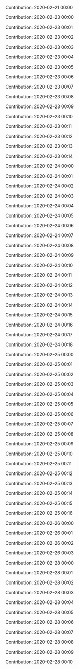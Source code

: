 Contribution: 2020-02-21 00:00

Contribution: 2020-02-23 00:00

Contribution: 2020-02-23 00:01

Contribution: 2020-02-23 00:02

Contribution: 2020-02-23 00:03

Contribution: 2020-02-23 00:04

Contribution: 2020-02-23 00:05

Contribution: 2020-02-23 00:06

Contribution: 2020-02-23 00:07

Contribution: 2020-02-23 00:08

Contribution: 2020-02-23 00:09

Contribution: 2020-02-23 00:10

Contribution: 2020-02-23 00:11

Contribution: 2020-02-23 00:12

Contribution: 2020-02-23 00:13

Contribution: 2020-02-23 00:14

Contribution: 2020-02-24 00:00

Contribution: 2020-02-24 00:01

Contribution: 2020-02-24 00:02

Contribution: 2020-02-24 00:03

Contribution: 2020-02-24 00:04

Contribution: 2020-02-24 00:05

Contribution: 2020-02-24 00:06

Contribution: 2020-02-24 00:07

Contribution: 2020-02-24 00:08

Contribution: 2020-02-24 00:09

Contribution: 2020-02-24 00:10

Contribution: 2020-02-24 00:11

Contribution: 2020-02-24 00:12

Contribution: 2020-02-24 00:13

Contribution: 2020-02-24 00:14

Contribution: 2020-02-24 00:15

Contribution: 2020-02-24 00:16

Contribution: 2020-02-24 00:17

Contribution: 2020-02-24 00:18

Contribution: 2020-02-25 00:00

Contribution: 2020-02-25 00:01

Contribution: 2020-02-25 00:02

Contribution: 2020-02-25 00:03

Contribution: 2020-02-25 00:04

Contribution: 2020-02-25 00:05

Contribution: 2020-02-25 00:06

Contribution: 2020-02-25 00:07

Contribution: 2020-02-25 00:08

Contribution: 2020-02-25 00:09

Contribution: 2020-02-25 00:10

Contribution: 2020-02-25 00:11

Contribution: 2020-02-25 00:12

Contribution: 2020-02-25 00:13

Contribution: 2020-02-25 00:14

Contribution: 2020-02-25 00:15

Contribution: 2020-02-25 00:16

Contribution: 2020-02-26 00:00

Contribution: 2020-02-26 00:01

Contribution: 2020-02-26 00:02

Contribution: 2020-02-26 00:03

Contribution: 2020-02-28 00:00

Contribution: 2020-02-28 00:01

Contribution: 2020-02-28 00:02

Contribution: 2020-02-28 00:03

Contribution: 2020-02-28 00:04

Contribution: 2020-02-28 00:05

Contribution: 2020-02-28 00:06

Contribution: 2020-02-28 00:07

Contribution: 2020-02-28 00:08

Contribution: 2020-02-28 00:09

Contribution: 2020-02-28 00:10

